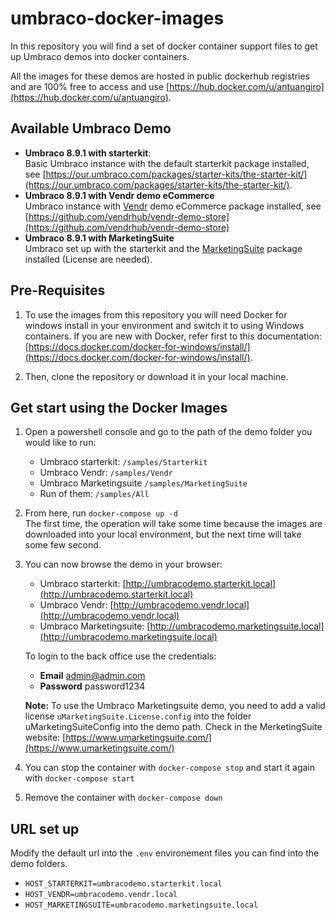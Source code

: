# umbraco-docker-images

In this repository you will find a set of docker container support files to get up Umbraco demos into docker containers.

All the images for these demos are hosted in public dockerhub registries and are 100% free to access and use [https://hub.docker.com/u/antuangiro](https://hub.docker.com/u/antuangiro).

## Available Umbraco Demo

* **Umbraco 8.9.1 with starterkit**:   
Basic Umbraco instance with the default starterkit package installed, see [https://our.umbraco.com/packages/starter-kits/the-starter-kit/](https://our.umbraco.com/packages/starter-kits/the-starter-kit/).
* **Umbraco 8.9.1 with Vendr demo eCommerce**  
Umbraco instance with [Vendr](https://vendr.net/) demo eCommerce package installed, see [https://github.com/vendrhub/vendr-demo-store](https://github.com/vendrhub/vendr-demo-store)
* **Umbraco 8.9.1 with MarketingSuite**  
Umbraco set up with the starterkit and the [MarketingSuite](https://www.umarketingsuite.com/) package installed (License are needed). 

## Pre-Requisites

1. To use the images from this repository you will need Docker for windows install in your environment and switch it to using Windows containers. If you are new with Docker, refer first to this documentation: [https://docs.docker.com/docker-for-windows/install/](https://docs.docker.com/docker-for-windows/install/).

2. Then, clone the repository or download it in your local machine.

## Get start using the Docker Images

1. Open a powershell console and go to the path of the demo folder you would like to run:
    - Umbraco starterkit: `/samples/Starterkit`
    - Umbraco Vendr: `/samples/Vendr`
    - Umbraco Marketingsuite `/samples/MarketingSuite`
    - Run of them: `/samples/All`
2. From here, run `docker-compose up -d`  
The first time, the operation will take some time because the images are downloaded into your local environment, but the next time will take some few second.
3. You can now browse the demo in your browser:
    - Umbraco starterkit: [http://umbracodemo.starterkit.local](http://umbracodemo.starterkit.local)
    - Umbraco Vendr: [http://umbracodemo.vendr.local](http://umbracodemo.vendr.local)
    - Umbraco Marketingsuite: [http://umbracodemo.marketingsuite.local](http://umbracodemo.marketingsuite.local)
    
    To login to the back office use the credentials:
    - **Email** admin@admin.com
    - **Password** password1234
    
    **Note:** To use the Umbraco Marketingsuite demo, you need to add a valid license `uMarketingSuite.License.config` into the folder uMarketingSuiteConfig into the demo path. Check in the MerketingSuite website: [https://www.umarketingsuite.com/](https://www.umarketingsuite.com/)
4. You can stop the container with `docker-compose stop` and start it again with `docker-compose start`
5. Remove the container with `docker-compose down`

## URL set up
Modify the default url into the `.env` environement files you can find into the demo folders.
* `HOST_STARTERKIT=umbracodemo.starterkit.local`
* `HOST_VENDR=umbracodemo.vendr.local`
* `HOST_MARKETINGSUITE=umbracodemo.marketingsuite.local`



    





